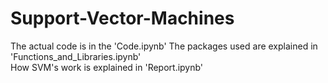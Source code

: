 # Support-Vector-Machines
The actual code is in the 'Code.ipynb'
The packages used are explained in 'Functions_and_Libraries.ipynb'  
How SVM's work is explained in 'Report.ipynb' 
